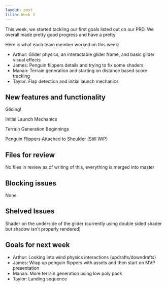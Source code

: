 ```yaml
---
layout: post
title: Week 3
---
```


This week, we started tackling our first goals listed out on our PRD. We overall made pretty good progress and have a pretty 

Here is what each team member worked on this week:
* Arthur: Glider physics, an interactable glider frame, and basic glider visual effects
* James: Penguin flippers details and trying to fix some shaders
* Manan: Terrain generation and starting on distance based score tracking
* Taylor: Flap detection and initial launch mechanics

## New features and functionality
Gliding!

Initial Launch Mechanics

Terrain Generation Beginnings

Penguin Flippers Attached to Shoulder (Still WIP)

## Files for review
No files in review as of writing of this, everything is merged into master

## Blocking issues
None

## Shelved Issues
Shader on the underside of the glider (currently using double sided shader but shadow isn't properly rendered)

## Goals for next week
* Arthur: Looking into wind physics interactions (updrafts/downdrafts)
* James: Wrap up penguin flippers with assets and then start on MVP presentation
* Manan: More terrain generation using low poly pack
* Taylor: Landing sequence
